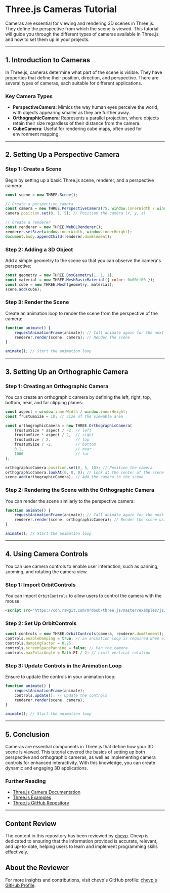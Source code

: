
# Three.js Cameras Tutorial

Cameras are essential for viewing and rendering 3D scenes in Three.js. They define the perspective from which the scene is viewed. This tutorial will guide you through the different types of cameras available in Three.js and how to set them up in your projects.

---

## 1. Introduction to Cameras

In Three.js, cameras determine what part of the scene is visible. They have properties that define their position, direction, and perspective. There are several types of cameras, each suitable for different applications.

### Key Camera Types

- **PerspectiveCamera**: Mimics the way human eyes perceive the world, with objects appearing smaller as they are further away.
- **OrthographicCamera**: Represents a parallel projection, where objects retain their size regardless of their distance from the camera.
- **CubeCamera**: Useful for rendering cube maps, often used for environment mapping.

---

## 2. Setting Up a Perspective Camera

### Step 1: Create a Scene

Begin by setting up a basic Three.js scene, renderer, and a perspective camera:

```javascript
const scene = new THREE.Scene();

// Create a perspective camera
const camera = new THREE.PerspectiveCamera(75, window.innerWidth / window.innerHeight, 0.1, 1000);
camera.position.set(0, 1, 5); // Position the camera (x, y, z)

// Create a renderer
const renderer = new THREE.WebGLRenderer();
renderer.setSize(window.innerWidth, window.innerHeight);
document.body.appendChild(renderer.domElement);
```

### Step 2: Adding a 3D Object

Add a simple geometry to the scene so that you can observe the camera's perspective:

```javascript
const geometry = new THREE.BoxGeometry(1, 1, 1);
const material = new THREE.MeshBasicMaterial({ color: 0x00ff00 });
const cube = new THREE.Mesh(geometry, material);
scene.add(cube);
```

### Step 3: Render the Scene

Create an animation loop to render the scene from the perspective of the camera:

```javascript
function animate() {
    requestAnimationFrame(animate); // Call animate again for the next frame
    renderer.render(scene, camera); // Render the scene
}

animate(); // Start the animation loop
```

---

## 3. Setting Up an Orthographic Camera

### Step 1: Creating an Orthographic Camera

You can create an orthographic camera by defining the left, right, top, bottom, near, and far clipping planes:

```javascript
const aspect = window.innerWidth / window.innerHeight;
const frustumSize = 10; // Size of the viewable area

const orthographicCamera = new THREE.OrthographicCamera(
    frustumSize * aspect / -2, // left
    frustumSize * aspect / 2,  // right
    frustumSize / 2,           // top
    frustumSize / -2,          // bottom
    0.1,                       // near
    1000                       // far
);

orthographicCamera.position.set(0, 5, 10); // Position the camera
orthographicCamera.lookAt(0, 0, 0); // Look at the center of the scene
scene.add(orthographicCamera); // Add the camera to the scene
```

### Step 2: Rendering the Scene with the Orthographic Camera

You can render the scene similarly to the perspective camera:

```javascript
function animate() {
    requestAnimationFrame(animate); // Call animate again for the next frame
    renderer.render(scene, orthographicCamera); // Render the scene using the orthographic camera
}

animate(); // Start the animation loop
```

---

## 4. Using Camera Controls

You can use camera controls to enable user interaction, such as panning, zooming, and rotating the camera view.

### Step 1: Import OrbitControls

You can import `OrbitControls` to allow users to control the camera with the mouse:

```html
<script src="https://cdn.rawgit.com/mrdoob/three.js/master/examples/js/controls/OrbitControls.js"></script>
```

### Step 2: Set Up OrbitControls

```javascript
const controls = new THREE.OrbitControls(camera, renderer.domElement);
controls.enableDamping = true; // an animation loop is required when either damping or auto-rotation are enabled
controls.dampingFactor = 0.25;
controls.screenSpacePanning = false; // Pan the camera
controls.maxPolarAngle = Math.PI / 2; // Limit vertical rotation
```

### Step 3: Update Controls in the Animation Loop

Ensure to update the controls in your animation loop:

```javascript
function animate() {
    requestAnimationFrame(animate);
    controls.update(); // Update the controls
    renderer.render(scene, camera);
}

animate(); // Start the animation loop
```

---

## 5. Conclusion

Cameras are essential components in Three.js that define how your 3D scene is viewed. This tutorial covered the basics of setting up both perspective and orthographic cameras, as well as implementing camera controls for enhanced interactivity. With this knowledge, you can create dynamic and engaging 3D applications.

### Further Reading

- [Three.js Camera Documentation](https://threejs.org/docs/index.html#api/en/cameras/Camera)
- [Three.js Examples](https://threejs.org/examples/)
- [Three.js GitHub Repository](https://github.com/mrdoob/three.js)

---

## Content Review

The content in this repository has been reviewed by [chevp](https://github.com/chevp). Chevp is dedicated to ensuring that the information provided is accurate, relevant, and up-to-date, helping users to learn and implement programming skills effectively.

## About the Reviewer

For more insights and contributions, visit chevp's GitHub profile: [chevp's GitHub Profile](https://github.com/chevp).
